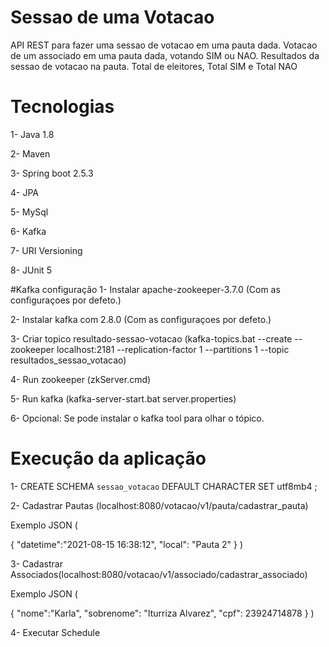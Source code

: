 # Sessao de uma Votacao

API REST para fazer uma sessao de votacao em uma pauta dada.
Votacao de um associado em uma pauta dada, votando SIM ou NAO.
Resultados da sessao de votacao na pauta. Total de eleitores, Total SIM e Total NAO

# Tecnologias
 1- Java 1.8
 
 2- Maven
 
 3- Spring boot 2.5.3
 
 4- JPA
 
 5- MySql

 6- Kafka

 7- URI Versioning

 8- JUnit 5

#Kafka configuração
1- Instalar apache-zookeeper-3.7.0 (Com as configuraçoes por defeto.)

2- Instalar kafka com 2.8.0 (Com as configuraçoes por defeto.)

3- Criar topico resultado-sessao-votacao
(kafka-topics.bat --create --zookeeper localhost:2181 --replication-factor 1 --partitions 1 --topic resultados_sessao_votacao)

4- Run zookeeper (zkServer.cmd)

5- Run kafka (kafka-server-start.bat server.properties)

6- Opcional: Se pode instalar o kafka tool para olhar o tópico. 

# Execução da aplicação
1- CREATE SCHEMA `sessao_votacao` DEFAULT CHARACTER SET utf8mb4 ;

2- Cadastrar Pautas (localhost:8080/votacao/v1/pauta/cadastrar_pauta)

Exemplo JSON (

{
"datetime":"2021-08-15 16:38:12",
"local": "Pauta 2"
}
)

3- Cadastrar Associados(localhost:8080/votacao/v1/associado/cadastrar_associado)

Exemplo JSON (

{
"nome":"Karla",
"sobrenome": "Iturriza Alvarez",
"cpf": 23924714878
}
)

4- Executar Schedule
